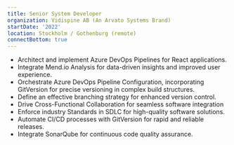 ```yaml
---
title: Senior System Developer
organization: Vidispine AB (An Arvato Systems Brand)
startDate: '2022'
location: Stockholm / Gothenburg (remote)
connectBottom: true
---
```


- Architect and implement Azure DevOps Pipelines for React applications.
- Integrate Mend.io Analysis for data-driven insights and improved user experience.
- Orchestrate Azure DevOps Pipeline Configuration, incorporating GitVersion for precise versioning in complex build structures.
- Define an effective branching strategy for enhanced version control.
- Drive Cross-Functional Collaboration for seamless software integration
- Enforce industry Standards in SDLC for high-quality software solutions.
- Automate CI/CD processes with GitVersion for rapid and reliable releases.
- Integrate SonarQube for continuous code quality assurance.
